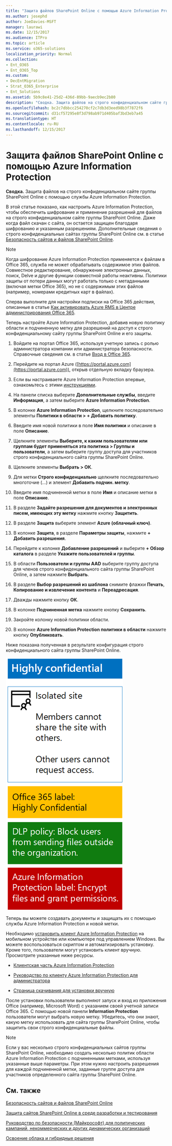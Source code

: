 ```yaml
---
title: "Защита файлов SharePoint Online с помощью Azure Information Protection"
ms.author: josephd
author: JoeDavies-MSFT
manager: laurawi
ms.date: 12/15/2017
ms.audience: ITPro
ms.topic: article
ms.service: o365-solutions
localization_priority: Normal
ms.collection:
- Ent_O365
- Ent_O365_Top
ms.custom:
- DecEntMigration
- Strat_O365_Enterprise
- Ent_Solutions
ms.assetid: 5b9c8e41-25d2-436d-89bb-9aecb9ec2b80
description: "Сводка. Защита файлов на строго конфиденциальном сайте группы SharePoint Online с помощью службы Azure Information Protection."
ms.openlocfilehash: bc2c7dbbcc254270cf2c7db3d3eed98b3f7872f6
ms.sourcegitcommit: d31cf57295e8f3d798ab971d405baf3bd3eb7a45
ms.translationtype: HT
ms.contentlocale: ru-RU
ms.lasthandoff: 12/15/2017
---
```

# <a name="protect-sharepoint-online-files-with-azure-information-protection"></a>Защита файлов SharePoint Online с помощью Azure Information Protection

 **Сводка.** Защита файлов на строго конфиденциальном сайте группы SharePoint Online с помощью службы Azure Information Protection.
  
В этой статье показано, как настроить Azure Information Protection, чтобы обеспечить шифрование и применение разрешений для файлов на строго конфиденциальном сайте группы SharePoint Online. Даже когда файл скачан с сайта, он остается защищен благодаря шифрованию и указанным разрешениям. Дополнительные сведения о строго конфиденциальных сайтах группы SharePoint Online см. в статье [Безопасность сайтов и файлов SharePoint Online](secure-sharepoint-online-sites-and-files.md).
  
> [!NOTE]
> Когда шифрование Azure Information Protection применяется к файлам в Office 365, служба не может обрабатывать содержимое этих файлов. Совместное редактирование, обнаружение электронных данных, поиск, Delve и другие функции совместной работы неактивны. Политики защиты от потери данных могут работать только с метаданными (включая метки Office 365), но не с содержимым этих файлов (например, номерами кредитных карт в файлах). 
  
Сперва выполните для настройки подписки на Office 365 действия, описанные в статье [Как активировать Azure RMS в Центре администрирования Office 365](https://docs.microsoft.com/information-protection/deploy-use/activate-office365).
  
Теперь настройте Azure Information Protection, добавив новую политику области и подчиненную метку для разрешений на доступ к строго конфиденциальному сайту группы SharePoint Online и его защиты.
  
1. Войдите на портал Office 365, используя учетную запись с ролью администратора компании или администратора безопасности. Справочные сведения см. в статье [Вход в Office 365](https://support.office.com/Article/Where-to-sign-in-to-Office-365-e9eb7d51-5430-4929-91ab-6157c5a050b4).
    
2. Перейдите на портал Azure ([https://portal.azure.com](https://portal.azure.com)), открыв отдельную вкладку браузера.
    
3. Если вы настраиваете Azure Information Protection впервые, ознакомьтесь с этими [инструкциями](https://docs.microsoft.com/information-protection/deploy-use/configure-policy#to-access-the-azure-information-protection-blade-for-the-first-time).
    
4. На панели списка выберите **Дополнительные службы**, введите **Информация**, а затем выберите **Azure Information Protection**.
    
5. В колонке **Azure Information Protection**, щелкните последовательно элементы **Политики в области > + Добавить политику**.
    
6. Введите имя новой политики в поле **Имя политики** и описание в поле **Описание**.
    
7. Щелкните элементы **Выберите, к каким пользователям или группам будет применяться эта политика > Группы и пользователи**, а затем выберите группу доступа для участников строго конфиденциального сайта группы SharePoint Online. 
    
8. Щелкните элементы **Выбрать > ОК**.
    
9. Для метки **Строго конфиденциально** щелкните последовательно многоточие (…) и элемент **Добавить подчин. метку**.
    
10. Введите имя подчиненной метки в поле **Имя** и описание метки в поле **Описание**.
    
11. В разделе **Задайте разрешения для документов и электронных писем, имеющих эту метку** нажмите кнопку **Защитить**.
    
12. В разделе **Защита** выберите элемент **Azure (облачный ключ)**.
    
13. В колонке **Защита**, в разделе **Параметры защиты**, нажмите **+ Добавить разрешения**.
    
14. Перейдите к колонке **Добавление разрешений** и выберите **+ Обзор каталога** в разделе **Укажите пользователей и группы**.
    
15. В области **Пользователи и группы AAD** выберите группу доступа для членов строго конфиденциального сайта группы SharePoint Online, а затем нажмите **Выбрать**.
    
16. В разделе **Выбор разрешений из шаблона** снимите флажки **Печать**, **Копирование и извлечение контента** и **Переадресация**.
    
17. Дважды нажмите кнопку **ОК**.
    
18. В колонке **Подчиненная метка** нажмите кнопку **Сохранить**.
    
19. Закройте колонку новой политики области.
    
20. В колонке **Azure Information Protection  политики в области** нажмите кнопку **Опубликовать**.
    
Ниже показана полученная в результате конфигурация строго конфиденциального сайта группы SharePoint Online.
  
![Метка Azure Information Protection для изолированного сайта группы SharePoint Online.](images/8cc92aa4-e7bc-4c2f-a4a4-3b034b21aebf.png)
  
Теперь вы можете создавать документы и защищать их с помощью службы Azure Information Protection и новой метки.
  
Необходимо [установить клиент Azure Information Protection](https://docs.microsoft.com/information-protection/rms-client/install-client-app) на мобильном устройстве или компьютере под управлением Windows. Вы можете воспользоваться скриптом и автоматизировать установку. Кроме того, пользователи могут установить клиент вручную. Просмотрите указанные ниже ресурсы.
  
- [Клиентская часть Azure Information Protection](https://docs.microsoft.com/information-protection/rms-client/use-client)
    
- [Руководство по клиенту Azure Information Protection для администратора](https://docs.microsoft.com/information-protection/rms-client/client-admin-guide)
    
- [Страница скачивания для установки вручную](https://www.microsoft.com/download/details.aspx?id=53018)
    
После установки пользователи выполняют запуск и вход из приложения Office (например, Microsoft Word) с указанием своей учетной записи Office 365. С помощью новой панели **Information Protection** пользователи могут выбрать новую метку. Убедитесь, что они знают, какую метку использовать для сайта группы SharePoint Online, чтобы защитить свои строго конфиденциальные файлы.
  
> [!NOTE]
> Если у вас несколько строго конфиденциальных сайтов группы SharePoint Online, необходимо создать несколько политик области Azure Information Protection с подчиненными метками, используя указанные выше параметры. При этом нужно настроить разрешения для каждой подчиненной метки, заданные группе доступа для участников определенного сайта группы SharePoint Online. 
  
## <a name="see-also"></a>См. также

[Безопасность сайтов и файлов SharePoint Online](secure-sharepoint-online-sites-and-files.md)
  
[Защита сайтов SharePoint Online в среде разработки и тестирования](secure-sharepoint-online-sites-in-a-dev-test-environment.md)
  
[Руководство по безопасности (Майкрософт) для политических кампаний, некоммерческих и других динамических организаций](microsoft-security-guidance-for-political-campaigns-nonprofits-and-other-agile-o.md)
  
[Освоение облака и гибридные решения](cloud-adoption-and-hybrid-solutions.md)




